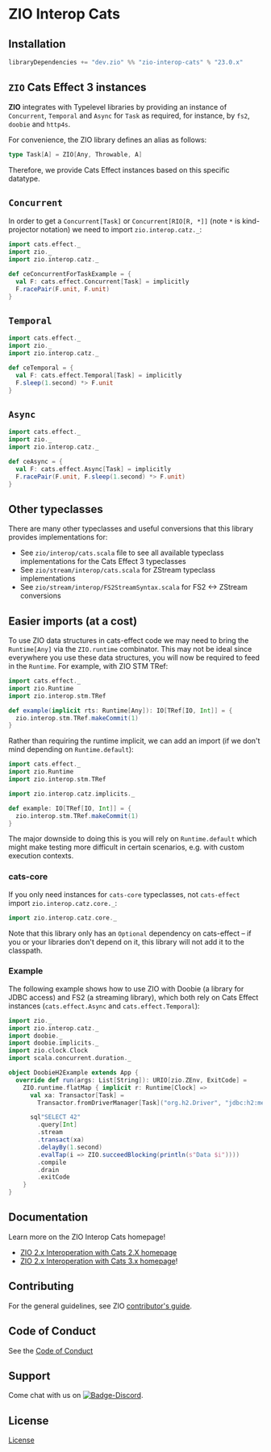 [//]: # (This file was autogenerated using `zio-sbt-website` plugin via `sbt generateReadme` command.)
[//]: # (So please do not edit it manually. Instead, change "docs/index.md" file or sbt setting keys)
[//]: # (e.g. "readmeDocumentation" and "readmeSupport".)

# ZIO Interop Cats

## Installation

```sbt
libraryDependencies += "dev.zio" %% "zio-interop-cats" % "23.0.x"
```

## `ZIO` Cats Effect 3 instances

**ZIO** integrates with Typelevel libraries by providing an instance of `Concurrent`, `Temporal` and `Async` for `Task`
as required, for instance, by `fs2`, `doobie` and `http4s`.

For convenience, the ZIO library defines an alias as follows:

```scala
type Task[A] = ZIO[Any, Throwable, A]
```

Therefore, we provide Cats Effect instances based on this specific datatype.

## `Concurrent`

In order to get a `Concurrent[Task]` or `Concurrent[RIO[R, *]]` (note `*` is kind-projector notation) we need to import `zio.interop.catz._`:

```scala
import cats.effect._
import zio._
import zio.interop.catz._

def ceConcurrentForTaskExample = {
  val F: cats.effect.Concurrent[Task] = implicitly
  F.racePair(F.unit, F.unit)
}
```

## `Temporal`

```scala
import cats.effect._
import zio._
import zio.interop.catz._

def ceTemporal = {
  val F: cats.effect.Temporal[Task] = implicitly
  F.sleep(1.second) *> F.unit
}
```

## `Async`

```scala
import cats.effect._
import zio._
import zio.interop.catz._

def ceAsync = {
  val F: cats.effect.Async[Task] = implicitly
  F.racePair(F.unit, F.sleep(1.second) *> F.unit)
}
```

## Other typeclasses

There are many other typeclasses and useful conversions that this library provides implementations for:
* See `zio/interop/cats.scala` file to see all available typeclass implementations for the Cats Effect 3 typeclasses
* See `zio/stream/interop/cats.scala` for ZStream typeclass implementations
* See `zio/stream/interop/FS2StreamSyntax.scala` for FS2 <-> ZStream conversions

## Easier imports (at a cost)

To use ZIO data structures in cats-effect code we may need to bring the `Runtime[Any]` via the `ZIO.runtime` combinator. This may
not be ideal since everywhere you use these data structures, you will now be required to feed in the `Runtime`.
For example, with ZIO STM TRef:

```scala
import cats.effect._
import zio.Runtime
import zio.interop.stm.TRef

def example(implicit rts: Runtime[Any]): IO[TRef[IO, Int]] = {
  zio.interop.stm.TRef.makeCommit(1)
}
```

Rather than requiring the runtime implicit, we can add an import (if we don't mind depending on `Runtime.default`):
```scala
import cats.effect._
import zio.Runtime
import zio.interop.stm.TRef

import zio.interop.catz.implicits._

def example: IO[TRef[IO, Int]] = {
  zio.interop.stm.TRef.makeCommit(1)
}
```

The major downside to doing this is you will rely on `Runtime.default` which might make testing more difficult in certain scenarios, e.g. with custom execution contexts.

### cats-core

If you only need instances for `cats-core` typeclasses, not `cats-effect` import `zio.interop.catz.core._`:

```scala
import zio.interop.catz.core._
```

Note that this library only has an `Optional` dependency on cats-effect – if you or your libraries don't depend on it, this library will not add it to the classpath.

### Example

The following example shows how to use ZIO with Doobie (a library for JDBC access) and FS2 (a streaming library), which both rely on Cats Effect instances (`cats.effect.Async` and `cats.effect.Temporal`):

```scala
import zio._
import zio.interop.catz._
import doobie._
import doobie.implicits._
import zio.clock.Clock
import scala.concurrent.duration._

object DoobieH2Example extends App {
  override def run(args: List[String]): URIO[zio.ZEnv, ExitCode] =
    ZIO.runtime.flatMap { implicit r: Runtime[Clock] =>
      val xa: Transactor[Task] =
        Transactor.fromDriverManager[Task]("org.h2.Driver", "jdbc:h2:mem:test;DB_CLOSE_DELAY=-1", "user", "")

      sql"SELECT 42"
        .query[Int]
        .stream
        .transact(xa)
        .delayBy(1.second)
        .evalTap(i => ZIO.succeedBlocking(println(s"Data $i"))))
        .compile
        .drain
        .exitCode
    }
}
```

## Documentation

Learn more on the ZIO Interop Cats homepage!
- [ZIO 2.x Interoperation with Cats 2.X homepage](https://zio.dev/zio2-interop-cats2/)
- [ZIO 2.x Interoperation with Cats 3.x homepage](https://zio.dev/zio2-interop-cats3/)!

## Contributing

For the general guidelines, see ZIO [contributor's guide](https://zio.dev/about/contributing).

## Code of Conduct

See the [Code of Conduct](https://zio.dev/about/code-of-conduct)

## Support

Come chat with us on [![Badge-Discord]][Link-Discord].

[Badge-Discord]: https://img.shields.io/discord/629491597070827530?logo=discord "chat on discord"
[Link-Discord]: https://discord.gg/2ccFBr4 "Discord"

## License

[License](LICENSE)
